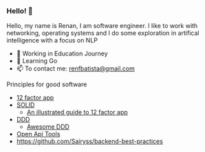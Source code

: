 ### Hello! 👋
<!--
**RenanBatista/RenanBatista** is a ✨ _special_ ✨ repository because its `README.md` (this file) appears on your GitHub profile.

Here are some ideas to get you started:
-->
 Hello, my name is Renan, I am software engineer. I like to work with networking, operating systems and I do some exploration in artifical intelligence with a focus on NLP

- :construction_worker: Working in Education Journey
- 🌱 Learning Go
- 📫 To contact me: renfbatista@gmail.com

Principles for good software
- [12 factor app](https://12factor.net/)
- [SOLID](https://github.com/nahidulhasan/solid-principles)
   - [An illustrated guide to 12 factor app](https://www.redhat.com/architect/12-factor-app)
- [DDD](https://github.com/ddd-crew/ddd-starter-modelling-process)
   - [Awesome DDD](https://github.com/heynickc/awesome-ddd)
- [Open Api Tools](https://openapi.tools/#auto-generators)
- https://github.com/Sairyss/backend-best-practices

